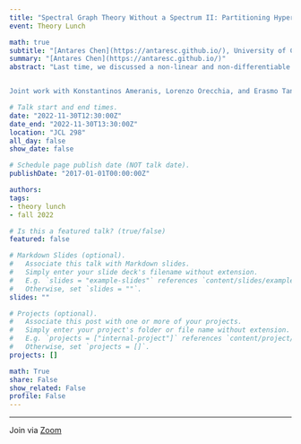 ```yaml
---
title: "Spectral Graph Theory Without a Spectrum II: Partitioning Hypergraphs via Network Flows"
event: Theory Lunch

math: true
subtitle: "[Antares Chen](https://antaresc.github.io/), University of Chicago"
summary: "[Antares Chen](https://antaresc.github.io/)"
abstract: "Last time, we discussed a non-linear and non-differentiable Laplacian operator for hypergraphs in which aspects of spectral graph theory still generalize to the hypergraph setting. Building on these tools, we discuss a primal-dual approximation algorithm for a specific class of hypergraph partitioning problems called \"minimum ratio-cut\". To do this, we construct a family of local, convex relaxations of the minimum ratio-cut problem, and compose dual solutions using \"cut-matching games\" to certify lower bounds on the minimum ratio-cut objective. This approach leads to the first $O(\\log n)$-approximation for hypergraph sparsest cut that runs in almost-linear time.


Joint work with Konstantinos Ameranis, Lorenzo Orecchia, and Erasmo Tani."

# Talk start and end times.
date: "2022-11-30T12:30:00Z"
date_end: "2022-11-30T13:30:00Z"
location: "JCL 298"
all_day: false
show_date: false

# Schedule page publish date (NOT talk date).
publishDate: "2017-01-01T00:00:00Z"

authors:
tags:
- theory lunch
- fall 2022

# Is this a featured talk? (true/false)
featured: false

# Markdown Slides (optional).
#   Associate this talk with Markdown slides.
#   Simply enter your slide deck's filename without extension.
#   E.g. `slides = "example-slides"` references `content/slides/example-slides.md`.
#   Otherwise, set `slides = ""`.
slides: ""

# Projects (optional).
#   Associate this post with one or more of your projects.
#   Simply enter your project's folder or file name without extension.
#   E.g. `projects = ["internal-project"]` references `content/project/deep-learning/index.md`.
#   Otherwise, set `projects = []`.
projects: []

math: True
share: False
show_related: False
profile: False
---
```


---

Join via [Zoom](https://uchicago.zoom.us/j/99432914621?pwd=VEpkcnhySEx2dXpjNVF2TmNvV095Zz09)
